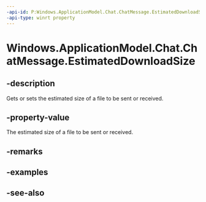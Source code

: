 ----api-id: P:Windows.ApplicationModel.Chat.ChatMessage.EstimatedDownloadSize
-api-type: winrt property
---<!-- Property syntaxpublic ulong EstimatedDownloadSize { get;  set; }--># Windows.ApplicationModel.Chat.ChatMessage.EstimatedDownloadSize## -descriptionGets or sets the estimated size of a file to be sent or received.## -property-valueThe estimated size of a file to be sent or received.## -remarks## -examples## -see-also